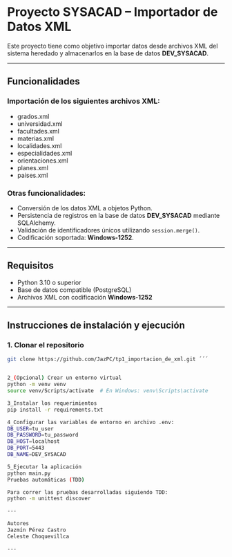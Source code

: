 # Proyecto SYSACAD – Importador de Datos XML

Este proyecto tiene como objetivo importar datos desde archivos XML del sistema heredado y almacenarlos en la base de datos **DEV_SYSACAD**.

---

## Funcionalidades

### Importación de los siguientes archivos XML:

- grados.xml  
- universidad.xml  
- facultades.xml  
- materias.xml  
- localidades.xml  
- especialidades.xml  
- orientaciones.xml  
- planes.xml  
- paises.xml  

### Otras funcionalidades:

- Conversión de los datos XML a objetos Python.  
- Persistencia de registros en la base de datos **DEV_SYSACAD** mediante SQLAlchemy.  
- Validación de identificadores únicos utilizando `session.merge()`.  
- Codificación soportada: **Windows-1252**.

---

## Requisitos

- Python 3.10 o superior  
- Base de datos compatible (PostgreSQL)  
- Archivos XML con codificación **Windows-1252**

---

## Instrucciones de instalación y ejecución

### 1. Clonar el repositorio

```bash
git clone https://github.com/JazPC/tp1_importacion_de_xml.git ´´´


2_(Opcional) Crear un entorno virtual
python -m venv venv
source venv/Scripts/activate  # En Windows: venv\Scripts\activate

3_Instalar los requerimientos
pip install -r requirements.txt

4_Configurar las variables de entorno en archivo .env:
DB_USER=tu_user
DB_PASSWORD=tu_password
DB_HOST=localhost
DB_PORT=5443
DB_NAME=DEV_SYSACAD

5_Ejecutar la aplicación
python main.py
Pruebas automáticas (TDD)

Para correr las pruebas desarrolladas siguiendo TDD:
python -m unittest discover

---

Autores
Jazmín Pérez Castro
Celeste Choquevillca

---